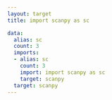 ```yaml
---
layout: target
title: import scanpy as sc

data:
  alias: sc
  count: 3
  imports:
  - alias: sc
    count: 3
    import: import scanpy as sc
    target: scanpy
  target: scanpy
---
```

